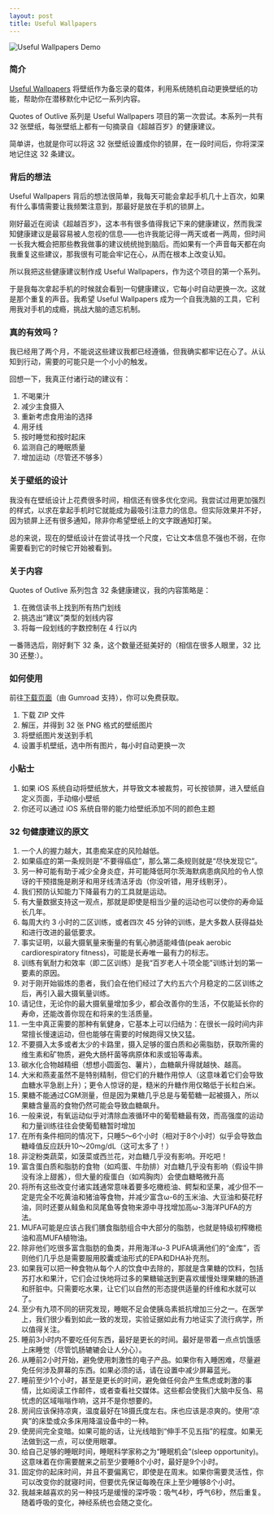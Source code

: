```yaml
---
layout: post
title: Useful Wallpapers
---
```


![Useful Wallpapers Demo](https://raw.githubusercontent.com/tufucheung/tufucheung.github.io/main/assets/images/usefulwallpaperoutlive.png)

### 简介

[Useful Wallpapers](https://tufucheung.gumroad.com/l/outlive) 将壁纸作为备忘录的载体，利用系统随机自动更换壁纸的功能，帮助你在潜移默化中记忆一系列内容。

Quotes of Outlive 系列是 Useful Wallpapers 项目的第一次尝试。本系列一共有 32 张壁纸，每张壁纸上都有一句摘录自《超越百岁》的健康建议。

简单讲，也就是你可以将这 32 张壁纸设置成你的锁屏，在一段时间后，你将深深地记住这 32 条建议。

### 背后的想法

Useful Wallpapers 背后的想法很简单，我每天可能会拿起手机几十上百次，如果有什么事情需要让我频繁注意到，那最好是放在手机的锁屏上。

刚好最近在阅读《超越百岁》，这本书有很多值得我记下来的健康建议，然而我深知健康建议是最容易被人忽视的信息——也许我能记得一两天或者一两周，但时间一长我大概会把那些教我做事的建议统统抛到脑后。而如果有一个声音每天都在向我重复这些建议，那我很有可能会牢记在心，从而在根本上改变认知。

所以我把这些健康建议制作成 Useful Wallpapers，作为这个项目的第一个系列。

于是我每次拿起手机的时候就会看到一句健康建议，它每小时自动更换一次。这就是那个重复的声音。我希望 Useful Wallpapers 成为一个自我洗脑的工具，它利用我对手机的成瘾，挑战大脑的遗忘机制。

### 真的有效吗？

我已经用了两个月，不能说这些建议我都已经遵循，但我确实都牢记在心了。从认知到行动，需要的可能只是一个小小的触发。

回想一下，我真正付诸行动的建议有：

1. 不喝果汁
2. 减少主食摄入
3. 重新考虑食用油的选择
4. 用牙线
5. 按时睡觉和按时起床
6. 监测自己的睡眠质量
7. 增加运动（尽管还不够多）

### 关于壁纸的设计

我没有在壁纸设计上花费很多时间，相信还有很多优化空间。我尝试过用更加强烈的样式，以求在拿起手机时它就能成为最吸引注意力的信息。但实际效果并不好，因为锁屏上还有很多通知，除非你希望壁纸上的文字跟通知打架。

总的来说，现在的壁纸设计在尝试寻找一个尺度，它让文本信息不强也不弱，在你需要看到它的时候它开始被看到。

### 关于内容

Quotes of Outlive 系列包含 32 条健康建议，我的内容策略是：

1. 在微信读书上找到所有热门划线
2. 挑选出“建议”类型的划线内容
3. 将每一段划线的字数控制在 4 行以内

一番筛选后，刚好剩下 32 条，这个数量还挺美好的（相信在很多人眼里，32 比 30 还整:）。

### 如何使用

前往[下载页面](https://tufucheung.gumroad.com/l/outlive)（由 Gumroad 支持），你可以免费获取。

1. 下载 ZIP 文件
2. 解压，并得到 32 张 PNG 格式的壁纸图片
3. 将壁纸图片发送到手机
4. 设置手机壁纸，选中所有图片，每小时自动更换一次

### 小贴士

1. 如果 iOS 系统自动将壁纸放大，并导致文本被裁剪，可长按锁屏，进入壁纸自定义页面，手动缩小壁纸
2. 你还可以通过 iOS 系统自带的能力给壁纸添加不同的颜色主题

### 32 句健康建议的原文

1. 一个人的握力越大，其患痴呆症的风险越低。
2. 如果癌症的第一条规则是“不要得癌症”，那么第二条规则就是“尽快发现它”。
3. 另一种可能有助于减少全身炎症，并可能降低阿尔茨海默病患病风险的令人惊讶的干预措施是刷牙和用牙线清洁牙齿（你没听错，用牙线剔牙）。
4. 我们预防认知能力下降最有力的工具就是运动。
5. 有大量数据支持这一观点，那就是即使是相当少量的运动也可以使你的寿命延长几年。
6. 每周大约 3 小时的二区训练，或者四次 45 分钟的训练，是大多数人获得益处和进行改进的最低要求。
7. 事实证明，以最大摄氧量来衡量的有氧心肺适能峰值(peak aerobic cardiorespiratory fitness)，可能是长寿唯一最有力的标志。
8. 训练有氧耐力和效率（即二区训练）是我“百岁老人十项全能”训练计划的第一要素的原因。
9. 对于刚开始锻炼的患者，我们会在他们经过了大约五六个月稳定的二区训练之后，再引入最大摄氧量训练。
10. 请记住，无论你的最大摄氧量增加多少，都会改善你的生活，不仅能延长你的寿命，还能改善你现在和将来的生活质量。
11. 一生中真正需要的那种有氧健身，它基本上可以归结为：在很长一段时间内非常擅长慢速运动，但也能够在需要的时候跑得又快又猛。
12. 不要摄入太多或者太少的卡路里，摄入足够的蛋白质和必需脂肪，获取所需的维生素和矿物质，避免大肠杆菌等病原体和汞或铅等毒素。
13. 碳水化合物越精细（想想小圆面包、薯片），血糖飙升得就越快、越高。
14. 大米和燕麦虽然不是特别精制，但它们的升糖作用惊人（这意味着它们会导致血糖水平急剧上升）；更令人惊讶的是，糙米的升糖作用仅略低于长粒白米。
15. 果糖不能通过CGM测量，但是因为果糖几乎总是与葡萄糖一起被摄入，所以果糖含量高的食物仍然可能会导致血糖飙升。
16. 一般来说，有氧运动似乎对清除血液循环中的葡萄糖最有效，而高强度的运动和力量训练往往会使葡萄糖暂时增加
17. 在所有条件相同的情况下，只睡5～6个小时（相对于8个小时）似乎会导致血糖峰值反应跃升10～20mg/dL（这可太多了！）
18. 非淀粉类蔬菜，如菠菜或西兰花，对血糖几乎没有影响。开吃吧！
19. 富含蛋白质和脂肪的食物（如鸡蛋、牛肋排）对血糖几乎没有影响（假设牛排没有涂上甜酱），但大量的瘦蛋白（如鸡胸肉）会使血糖略微升高
20. 将所有这些改变付诸实践通常意味着要多吃橄榄油、鳄梨和坚果，减少但不一定是完全不吃黄油和猪油等食物，并减少富含ω-6的玉米油、大豆油和葵花籽油，同时还要从鲑鱼和凤尾鱼等食物来源中寻找增加高ω-3海洋PUFA的方法。
21. MUFA可能是应该占我们膳食脂肪组合中大部分的脂肪，也就是特级初榨橄榄油和高MUFA植物油。
22. 除非他们吃很多富含脂肪的鱼类，并用海洋ω-3 PUFA填满他们的“金库”，否则他们几乎总是需要服用胶囊或油形式的EPA和DHA补充剂。
23. 如果我可以把一种食物从每个人的饮食中去除的，那就是含果糖的饮料，包括苏打水和果汁，它们会过快地将过多的果糖输送到更喜欢缓慢处理果糖的肠道和肝脏中。只需要吃水果，让它们以自然的形态提供适量的纤维和水就可以了。
24. 至少有九项不同的研究发现，睡眠不足会使胰岛素抵抗增加三分之一。在医学上，我们很少看到如此一致的发现，实验证据如此有力地证实了流行病学，所以值得关注。
25. 睡前3小时内不要吃任何东西，最好是更长的时间。最好是带着一点点饥饿感上床睡觉（尽管饥肠辘辘会让人分心）。
26. 从睡前2小时开始，避免使用刺激性的电子产品。如果你有入睡困难，尽量避免任何涉及屏幕的东西。如果必须的话，请在设置中减少屏幕蓝光。
27. 睡前至少1个小时，甚至是更长的时间，避免做任何会产生焦虑或刺激的事情，比如阅读工作邮件，或者查看社交媒体。这些都会使我们大脑中反刍、易忧虑的区域嗡嗡作响，这并不是你想要的。
28. 房间应该保持凉爽，温度最好在18摄氏度左右。床也应该是凉爽的。使用“凉爽”的床垫或众多床用降温设备中的一种。
29. 使房间完全变暗。如果可能的话，让光线暗到“伸手不见五指”的程度。如果无法做到这一点，可以使用眼罩。
30. 给自己足够的睡眠时间，睡眠科学家称之为“睡眠机会”(sleep opportunity)。这意味着在你需要醒来之前至少要睡8个小时，最好是9个小时。
31. 固定你的起床时间，并且不要偏离它，即使是在周末。如果你需要灵活性，你可以改变你的就寝时间，但要优先保证每晚在床上至少睡够8个小时。
32. 我越来越喜欢的另一种技巧是缓慢的深呼吸：吸气4秒，呼气6秒，然后重复。随着呼吸的变化，神经系统也会随之变化。